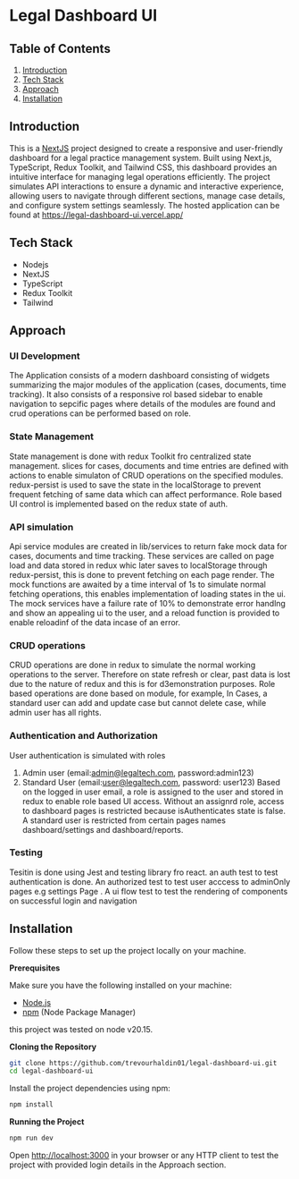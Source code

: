 # Legal Dashboard UI

## <a name="table">Table of Contents</a>
1. [Introduction](#introduction)
2. [Tech Stack](#tech_stack)
3. [Approach](#approach)
4. [Installation](#installation)

## <a name="introduction"> Introduction</a>
This is a <a href="https://nextjs.org/">NextJS</a>  project designed to create a responsive and user-friendly dashboard for a legal practice management system. Built using Next.js, TypeScript, Redux Toolkit, and Tailwind CSS, this dashboard provides an intuitive interface for managing legal operations efficiently. The project simulates API interactions to ensure a dynamic and interactive experience, allowing users to navigate through different sections, manage case details, and configure system settings seamlessly.  The hosted application can be found at https://legal-dashboard-ui.vercel.app/

## <a name="tech_stack">Tech Stack</a>

- Nodejs
- NextJS
- TypeScript
- Redux Toolkit
- Tailwind

## Approach
### UI Development
The Application consists of a modern dashboard consisting of widgets summarizing the major modules of the application (cases, documents, time tracking). It also consists of a responsive rol based sidebar to enable navigation to sepcific pages where details of the modules are found and crud operations can be performed based on role.

### State Management
State management is done with redux Toolkit fro centralized state management. slices for cases, documents and time entries are defined with actions to enable simulaton of CRUD operations on the specified modules.
redux-persist is used to  save the state in the localStorage to prevent frequent fetching of same data which can affect performance. 
Role based UI control is implemented based on the redux state of auth.

### API simulation
Api service modules are created in lib/services to return fake mock data for cases, documents and time tracking. These services are called on page load and data stored in redux whic later saves to localStorage through redux-persist, this is done to prevent fetching on each page render.
The mock functions are awaited by a time interval of 1s to simulate normal fetching operations, this enables implementation of loading states in the ui.
The mock services have a failure rate of 10% to demonstrate error handlng and show an appealing ui to the user, and a reload function is provided to enable reloadinf of the data incase of an error.

### CRUD operations
CRUD operations are done in redux to simulate the normal working operations to  the server. Therefore on state refresh or clear, past data is lost due to the nature of redux and this is for d3emonstration purposes.
Role based operations are done based on module, for example,
In Cases, a standard user can add and update case but cannot delete case, while admin user has all rights.

### Authentication and Authorization
User authentication is simulated with roles
1. Admin user (email:admin@legaltech.com, password:admin123)
2. Standard User (email:user@legaltech.com, password: user123)
Based on the logged in user email, a role is assigned to the user and stored in redux to enable role based UI access.
Without an assignrd role, access to dashboard pages is restricted because isAuthenticates state is false.
A standard user is restricted from certain pages names dashboard/settings and dashboard/reports.

### Testing 
Tesitin is done using Jest and testing library fro react.
an auth test to test authentication is done.
An authorized test to test user acccess to adminOnly pages e.g settings Page .
A ui flow test to test the rendering of components on successful login and navigation

## <a name="installation">Installation</a>
Follow these steps to set up the project locally on your machine.

**Prerequisites**

Make sure you have the following installed on your machine:

- [Node.js](https://nodejs.org/en)
- [npm](https://www.npmjs.com/) (Node Package Manager)

this project was tested on node v20.15.

**Cloning the Repository**

```bash
git clone https://github.com/trevourhaldin01/legal-dashboard-ui.git
cd legal-dashboard-ui
```

Install the project dependencies using npm:

```bash
npm install
```
**Running the Project**

```bash
npm run dev
```

Open [http://localhost:3000](http://localhost:3000) in your browser or any HTTP client to test the project with provided login details in the Approach section.

